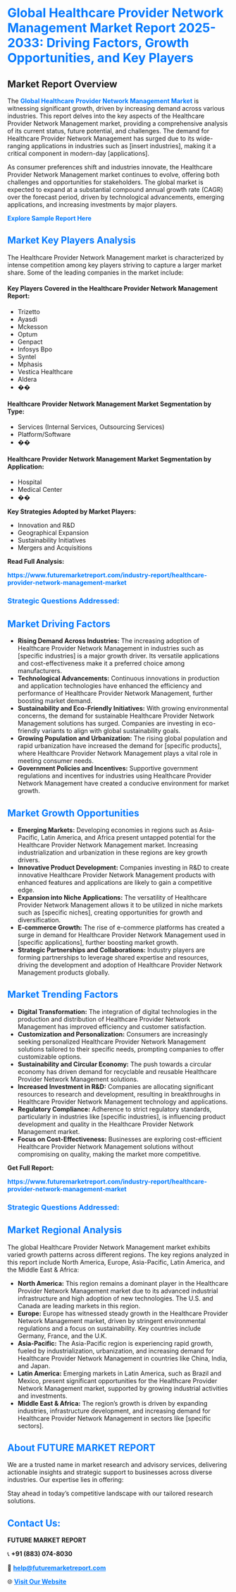 <h1 style="color: #007BFF;">Global Healthcare Provider Network Management Market Report 2025-2033: Driving Factors, Growth Opportunities, and Key Players</h1>

<section id="overview">
<h2>Market Report Overview</h2>
<p>The <a href="https://www.futuremarketreport.com/industry-report/healthcare-provider-network-management-market" style="color: #007BFF; text-decoration: none;"><strong>Global Healthcare Provider Network Management Market</strong></a> is witnessing significant growth, driven by increasing demand across various industries. This report delves into the key aspects of the Healthcare Provider Network Management market, providing a comprehensive analysis of its current status, future potential, and challenges. The demand for Healthcare Provider Network Management has surged due to its wide-ranging applications in industries such as [insert industries], making it a critical component in modern-day [applications].</p>
<p>As consumer preferences shift and industries innovate, the Healthcare Provider Network Management market continues to evolve, offering both challenges and opportunities for stakeholders. The global market is expected to expand at a substantial compound annual growth rate (CAGR) over the forecast period, driven by technological advancements, emerging applications, and increasing investments by major players.</p>
</section>

<section id="overview">
<p><a href="https://www.futuremarketreport.com/request-sample/reportId=113902" style="color: #007BFF; text-decoration: none;"><strong>Explore Sample Report Here</strong></a></p>
</section>

<section id="key-players">
<h2 style="color: #007BFF;">Market Key Players Analysis</h2>
<p>The Healthcare Provider Network Management market is characterized by intense competition among key players striving to capture a larger market share. Some of the leading companies in the market include:</p>
<h4>Key Players Covered in the Healthcare Provider Network Management Report:</h4>
<ul><li>Trizetto</li><li>Ayasdi</li><li>Mckesson</li><li>Optum</li><li>Genpact</li><li>Infosys Bpo</li><li>Syntel</li><li>Mphasis</li><li>Vestica Healthcare</li><li>Aldera</li><li>��</li></ul>
<h4>Healthcare Provider Network Management Market Segmentation by Type:</h4>
<ul><li>Services (Internal Services, Outsourcing Services)</li><li>Platform/Software</li><li>��</li></ul>

<h4>Healthcare Provider Network Management Market Segmentation by Application:</h4>
<ul><li>Hospital</li><li>Medical Center</li><li>��</li></ul>
<p><strong>Key Strategies Adopted by Market Players:</strong></p>
<ul>
<li>Innovation and R&D</li>
<li>Geographical Expansion</li>
<li>Sustainability Initiatives</li>
<li>Mergers and Acquisitions</li>
</ul>
</section>

<section>
<p><strong>Read Full Analysis: </strong></p><a href="https://www.futuremarketreport.com/industry-report/healthcare-provider-network-management-market" style="color: #007BFF; text-decoration: none;"><strong>https://www.futuremarketreport.com/industry-report/healthcare-provider-network-management-market</strong></a>
<h3 style="color: #007BFF;">Strategic Questions Addressed:</h3>
</section>

<section id="driving-factors">
<h2 style="color: #007BFF;">Market Driving Factors</h2>
<ul>
<li><strong>Rising Demand Across Industries:</strong> The increasing adoption of Healthcare Provider Network Management in industries such as [specific industries] is a major growth driver. Its versatile applications and cost-effectiveness make it a preferred choice among manufacturers.</li>
<li><strong>Technological Advancements:</strong> Continuous innovations in production and application technologies have enhanced the efficiency and performance of Healthcare Provider Network Management, further boosting market demand.</li>
<li><strong>Sustainability and Eco-Friendly Initiatives:</strong> With growing environmental concerns, the demand for sustainable Healthcare Provider Network Management solutions has surged. Companies are investing in eco-friendly variants to align with global sustainability goals.</li>
<li><strong>Growing Population and Urbanization:</strong> The rising global population and rapid urbanization have increased the demand for [specific products], where Healthcare Provider Network Management plays a vital role in meeting consumer needs.</li>
<li><strong>Government Policies and Incentives:</strong> Supportive government regulations and incentives for industries using Healthcare Provider Network Management have created a conducive environment for market growth.</li>
</ul>
</section>

<section id="growth-opportunities">
<h2 style="color: #007BFF;">Market Growth Opportunities</h2>
<ul>
<li><strong>Emerging Markets:</strong> Developing economies in regions such as Asia-Pacific, Latin America, and Africa present untapped potential for the Healthcare Provider Network Management market. Increasing industrialization and urbanization in these regions are key growth drivers.</li>
<li><strong>Innovative Product Development:</strong> Companies investing in R&D to create innovative Healthcare Provider Network Management products with enhanced features and applications are likely to gain a competitive edge.</li>
<li><strong>Expansion into Niche Applications:</strong> The versatility of Healthcare Provider Network Management allows it to be utilized in niche markets such as [specific niches], creating opportunities for growth and diversification.</li>
<li><strong>E-commerce Growth:</strong> The rise of e-commerce platforms has created a surge in demand for Healthcare Provider Network Management used in [specific applications], further boosting market growth.</li>
<li><strong>Strategic Partnerships and Collaborations:</strong> Industry players are forming partnerships to leverage shared expertise and resources, driving the development and adoption of Healthcare Provider Network Management products globally.</li>
</ul>
</section>

<section id="trending-factors">
<h2 style="color: #007BFF;">Market Trending Factors</h2>
<ul>
<li><strong>Digital Transformation:</strong> The integration of digital technologies in the production and distribution of Healthcare Provider Network Management has improved efficiency and customer satisfaction.</li>
<li><strong>Customization and Personalization:</strong> Consumers are increasingly seeking personalized Healthcare Provider Network Management solutions tailored to their specific needs, prompting companies to offer customizable options.</li>
<li><strong>Sustainability and Circular Economy:</strong> The push towards a circular economy has driven demand for recyclable and reusable Healthcare Provider Network Management solutions.</li>
<li><strong>Increased Investment in R&D:</strong> Companies are allocating significant resources to research and development, resulting in breakthroughs in Healthcare Provider Network Management technology and applications.</li>
<li><strong>Regulatory Compliance:</strong> Adherence to strict regulatory standards, particularly in industries like [specific industries], is influencing product development and quality in the Healthcare Provider Network Management market.</li>
<li><strong>Focus on Cost-Effectiveness:</strong> Businesses are exploring cost-efficient Healthcare Provider Network Management solutions without compromising on quality, making the market more competitive.</li>
</ul>
</section>

<section>
<p><strong>Get Full Report: </strong></p><a href="https://www.futuremarketreport.com/industry-report/healthcare-provider-network-management-market" style="color: #007BFF; text-decoration: none;"><strong>https://www.futuremarketreport.com/industry-report/healthcare-provider-network-management-market</strong></a>
<h3 style="color: #007BFF;">Strategic Questions Addressed:</h3>
</section>


<section id="regional-analysis">
<h2 style="color: #007BFF;">Market Regional Analysis</h2>
<p>The global Healthcare Provider Network Management market exhibits varied growth patterns across different regions. The key regions analyzed in this report include North America, Europe, Asia-Pacific, Latin America, and the Middle East & Africa:</p>
<ul>
<li><strong>North America:</strong> This region remains a dominant player in the Healthcare Provider Network Management market due to its advanced industrial infrastructure and high adoption of new technologies. The U.S. and Canada are leading markets in this region.</li>
<li><strong>Europe:</strong> Europe has witnessed steady growth in the Healthcare Provider Network Management market, driven by stringent environmental regulations and a focus on sustainability. Key countries include Germany, France, and the U.K.</li>
<li><strong>Asia-Pacific:</strong> The Asia-Pacific region is experiencing rapid growth, fueled by industrialization, urbanization, and increasing demand for Healthcare Provider Network Management in countries like China, India, and Japan.</li>
<li><strong>Latin America:</strong> Emerging markets in Latin America, such as Brazil and Mexico, present significant opportunities for the Healthcare Provider Network Management market, supported by growing industrial activities and investments.</li>
<li><strong>Middle East & Africa:</strong> The region’s growth is driven by expanding industries, infrastructure development, and increasing demand for Healthcare Provider Network Management in sectors like [specific sectors].</li>
</ul>
</section>

<footer>
<h2 style="color: #007BFF;">About FUTURE MARKET REPORT</h2>
<p>We are a trusted name in market research and advisory services, delivering actionable insights and strategic support to businesses across diverse industries. Our expertise lies in offering:</p>

<p>Stay ahead in today’s competitive landscape with our tailored research solutions.</p>

<h2 style="color: #007BFF;">Contact Us:</h2>
<p><strong>FUTURE MARKET REPORT</strong></p>
<p>📞 <strong>+91 (883) 074-8030</strong></p>
<p>📧 <strong><a href="mailto:help@futuremarketreport.com" style="color: #007BFF;">help@futuremarketreport.com</a></strong></p>
<p>🌐 <strong><a href="https://www.futuremarketreport.com/" style="color: #007BFF;">Visit Our Website</a></strong></p>
</footer>